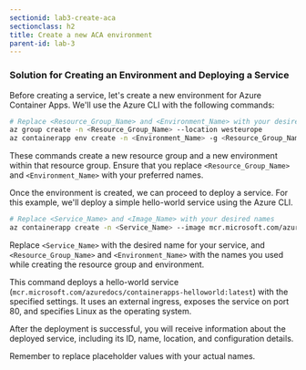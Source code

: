 ```yaml
---
sectionid: lab3-create-aca
sectionclass: h2
title: Create a new ACA environment
parent-id: lab-3
---
```


### Solution for Creating an Environment and Deploying a Service

Before creating a service, let's create a new environment for Azure Container Apps. We'll use the Azure CLI with the following commands:

```bash
# Replace <Resource_Group_Name> and <Environment_Name> with your desired names
az group create -n <Resource_Group_Name> --location westeurope
az containerapp env create -n <Environment_Name> -g <Resource_Group_Name> --location westeurope
```

These commands create a new resource group and a new environment within that resource group. Ensure that you replace `<Resource_Group_Name>` and `<Environment_Name>` with your preferred names.

Once the environment is created, we can proceed to deploy a service. For this example, we'll deploy a simple hello-world service using the Azure CLI.

```bash
# Replace <Service_Name> and <Image_Name> with your desired names
az containerapp create -n <Service_Name> --image mcr.microsoft.com/azuredocs/containerapps-helloworld:latest -e <Environment_Name> --rg <Resource_Group_Name> --ingress external --target-port 80 --os-type Linux
```

Replace `<Service_Name>` with the desired name for your service, and `<Resource_Group_Name>` and `<Environment_Name>` with the names you used while creating the resource group and environment.

This command deploys a hello-world service (`mcr.microsoft.com/azuredocs/containerapps-helloworld:latest`) with the specified settings. It uses an external ingress, exposes the service on port 80, and specifies Linux as the operating system.

After the deployment is successful, you will receive information about the deployed service, including its ID, name, location, and configuration details.

Remember to replace placeholder values with your actual names.
